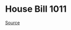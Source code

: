 # House Bill 1011

[Source](http://lawfilesext.leg.wa.gov/biennium/2023-24/Pdf/Bills/House%20Bills/1011.pdf)